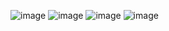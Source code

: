 ![image](https://github.com/user-attachments/assets/d07b2456-a230-4884-b735-c9d97ea6fb56)
![image](https://github.com/user-attachments/assets/6e2e0897-be85-48d0-a94c-6944028c452d)
![image](https://github.com/user-attachments/assets/bd817e87-5d18-4fc3-8891-3864ebf7d411)
![image](https://github.com/user-attachments/assets/696d8818-02a9-47eb-aaa2-d1bb60f5b02f)
